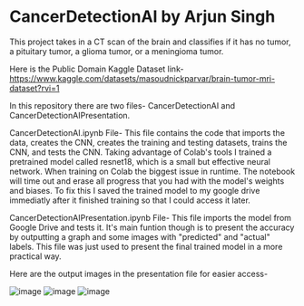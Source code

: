 # CancerDetectionAI by Arjun Singh
This project takes in a CT scan of the brain and classifies if it has no tumor, a pituitary tumor, a glioma tumor, or a meningioma tumor.

Here is the Public Domain Kaggle Dataset link- https://www.kaggle.com/datasets/masoudnickparvar/brain-tumor-mri-dataset?rvi=1

In this repository there are two files- CancerDetectionAI and CancerDetectionAIPresentation.

CancerDetectionAI.ipynb File-
  This file contains the code that imports the data, creates the CNN, creates the training and testing datasets, trains the CNN, and tests the CNN.
  Taking advantage of Colab's tools I trained a pretrained model called resnet18, which is a small but effective neural network.
  When training on Colab the biggest issue in runtime. The notebook will time out and erase all progress that you had with the model's weights and biases.
  To fix this I saved the trained model to my google drive immediatly after it finished training so that I could access it later.

CancerDetectionAIPresentation.ipynb File-
  This file imports the model from Google Drive and tests it. It's main funtion though is to present the accuracy by outputting a graph and some images with "predicted" and "actual" labels.
  This file was just used to present the final trained model in a more practical way.
  
  Here are the output images in the presentation file for easier access-
    
![image](https://github.com/arjunks25/CancerDetectionAI/assets/102838869/38a6ce41-fe7e-4866-9364-f894fa0fe2c2)
    ![image](https://github.com/arjunks25/CancerDetectionAI/assets/102838869/d610504b-0b30-4a3c-ab4b-541b79750c1c)
    ![image](https://github.com/arjunks25/CancerDetectionAI/assets/102838869/f3810386-d31a-4bdd-8158-05f44bf94f1a)
    

  

